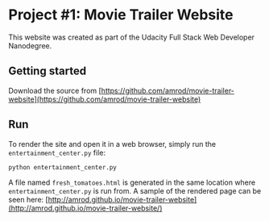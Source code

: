 # Project #1: Movie Trailer Website

This website was created as part of the Udacity Full Stack Web Developer Nanodegree.

## Getting started

Download the source from [https://github.com/amrod/movie-trailer-website](https://github.com/amrod/movie-trailer-website)

## Run

To render the site and open it in a web browser, simply run the `entertainment_center.py` file:

```python
python entertainment_center.py
```

A file named `fresh_tomatoes.html` is generated in the same location where `entertainment_center.py` is run from. 
A sample of the rendered page can be seen here: [http://amrod.github.io/movie-trailer-website](http://amrod.github.io/movie-trailer-website/)